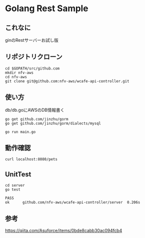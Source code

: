 # Golang Rest Sample

## これなに

ginのRestサーバーお試し版

## リポジトリクローン

```
cd $GOPATH/src/github.com
mkdir nfv-aws
cd nfv-aws
git clone git@github.com:nfv-aws/wcafe-api-controller.git
```

## 使い方

db/db.goにAWSのDB情報書く

```
go get github.com/jinzhu/gorm
go get github.com/jinzhu/gorm/dialects/mysql
```

```
go run main.go
```

## 動作確認

```
curl localhost:8080/pets
```

## UnitTest

```
cd server
go test

PASS
ok      github.com/nfv-aws/wcafe-api-controller/server  0.206s
```

## 参考

https://qiita.com/Asuforce/items/0bde8cabb30ac094fcb4